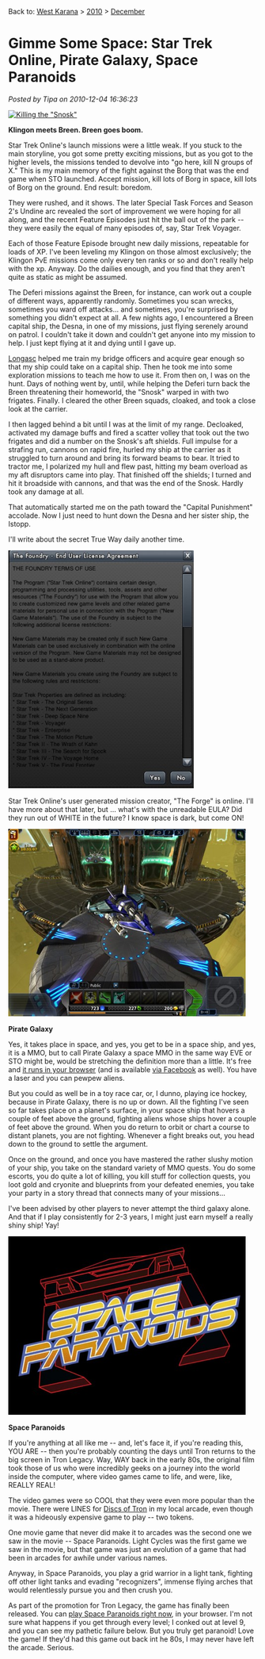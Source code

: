 Back to: [West Karana](/posts/westkarana.md) > [2010](/posts/2010/westkarana.md) > [December](./westkarana.md)
# Gimme Some Space: Star Trek Online, Pirate Galaxy, Space Paranoids

*Posted by Tipa on 2010-12-04 16:36:23*

[![](../../../uploads/2010/12/GameClient-2010-12-03-23-16-18-04-480x384.jpg "Killing the \"Snosk\"")](../../../uploads/2010/12/GameClient-2010-12-03-23-16-18-04.jpg)

**Klingon meets Breen. Breen goes boom.**

Star Trek Online's launch missions were a little weak. If you stuck to the main storyline, you got some pretty exciting missions, but as you got to the higher levels, the missions tended to devolve into "go here, kill N groups of X." This is my main memory of the fight against the Borg that was the end game when STO launched. Accept mission, kill lots of Borg in space, kill lots of Borg on the ground. End result: boredom.

They were rushed, and it shows. The later Special Task Forces and Season 2's Undine arc revealed the sort of improvement we were hoping for all along, and the recent Feature Episodes just hit the ball out of the park -- they were easily the equal of many episodes of, say, Star Trek Voyager.

Each of those Feature Episode brought new daily missions, repeatable for loads of XP. I've been leveling my Klingon on those almost exclusively; the Klingon PvE missions come only every ten ranks or so and don't really help with the xp. Anyway. Do the dailies enough, and you find that they aren't quite as static as might be assumed.

The Deferi missions against the Breen, for instance, can work out a couple of different ways, apparently randomly. Sometimes you scan wrecks, sometimes you ward off attacks... and sometimes, you're surprised by something you didn't expect at all. A few nights ago, I encountered a Breen capital ship, the Desna, in one of my missions, just flying serenely around on patrol. I couldn't take it down and couldn't get anyone into my mission to help. I just kept flying at it and dying until I gave up.

[Longasc](http://twitter.com/#!/longasc) helped me train my bridge officers and acquire gear enough so that my ship could take on a capital ship. Then he took me into some exploration missions to teach me how to use it. From then on, I was on the hunt. Days of nothing went by, until, while helping the Deferi turn back the Breen threatening their homeworld, the "Snosk" warped in with two frigates. Finally. I cleared the other Breen squads, cloaked, and took a close look at the carrier.

I then lagged behind a bit until I was at the limit of my range. Decloaked, activated my damage buffs and fired a scatter volley that took out the two frigates and did a number on the Snosk's aft shields. Full impulse for a strafing run, cannons on rapid fire, hurled my ship at the carrier as it struggled to turn around and bring its forward beams to bear. It tried to tractor me, I polarized my hull and flew past, hitting my beam overload as my aft disruptors came into play. That finished off the shields; I turned and hit it broadside with cannons, and that was the end of the Snosk. Hardly took any damage at all.

That automatically started me on the path toward the "Capital Punishment" accolade. Now I just need to hunt down the Desna and her sister ship, the Istopp.

I'll write about the secret True Way daily another time.

[![](../../../uploads/2010/12/GameClient-2010-12-04-07-31-08-48-375x480.jpg "Huh?")](../../../uploads/2010/12/GameClient-2010-12-04-07-31-08-48.jpg)

Star Trek Online's user generated mission creator, "The Forge" is online. I'll have more about that later, but ... what's with the unreadable EULA? Did they run out of WHITE in the future? I know space is dark, but come ON!

[![](../../../uploads/2010/12/java-2010-12-04-13-27-35-74-480x378.jpg "Pirate Galaxy")](../../../uploads/2010/12/java-2010-12-04-13-27-35-74.jpg)

**Pirate Galaxy**

Yes, it takes place in space, and yes, you get to be in a space ship, and yes, it is a MMO, but to call Pirate Galaxy a space MMO in the same way EVE or STO might be, would be stretching the definition more than a little. It's free and [it runs in your browser](http://pirategalaxy.com//) (and is available [via Facebook](http://www.facebook.com/pirategalaxy) as well). You have a laser and you can pewpew aliens.

But you could as well be in a toy race car, or, I dunno, playing ice hockey, because in Pirate Galaxy, there is no up or down. All the fighting I've seen so far takes place on a planet's surface, in your space ship that hovers a couple of feet above the ground, fighting aliens whose ships hover a couple of feet above the ground. When you do return to orbit or chart a course to distant planets, you are not fighting. Whenever a fight breaks out, you head down to the ground to settle the argument.



Once on the ground, and once you have mastered the rather slushy motion of your ship, you take on the standard variety of MMO quests. You do some escorts, you do quite a lot of killing, you kill stuff for collection quests, you loot gold and cryonite and blueprints from your defeated enemies, you take your party in a story thread that connects many of your missions...

I've been advised by other players to never attempt the third galaxy alone. And that if I play consistently for 2-3 years, I might just earn myself a really shiny ship! Yay!

[![](../../../uploads/2010/12/chrome-2010-12-04-15-20-37-50-480x360.jpg "Space Paranoids")](../../../uploads/2010/12/chrome-2010-12-04-15-20-37-50.jpg)

**Space Paranoids**

If you're anything at all like me -- and, let's face it, if you're reading this, YOU ARE -- then you're probably counting the days until Tron returns to the big screen in Tron Legacy. Way, WAY back in the early 80s, the original film took those of us who were incredibly geeks on a journey into the world inside the computer, where video games came to life, and were, like, REALLY REAL!

The video games were so COOL that they were even more popular than the movie. There were LINES for [Discs of Tron](http://tips.retrogames.com/gamepage/dot.html) in my local arcade, even though it was a hideously expensive game to play -- two tokens.

One movie game that never did make it to arcades was the second one we saw in the movie -- Space Paranoids. Light Cycles was the first game we saw in the movie, but that game was just an evolution of a game that had been in arcades for awhile under various names.

Anyway, in Space Paranoids, you play a grid warrior in a light tank, fighting off other light tanks and evading "recognizers", immense flying arches that would relentlessly pursue you and then crush you.

As part of the promotion for Tron Legacy, the game has finally been released. You can [play Space Paranoids right now](http://www.spaceparanoidsonline.com/), in your browser. I'm not sure what happens if you get through every level; I conked out at level 9, and you can see my pathetic failure below. But you truly get paranoid! Love the game! If they'd had this game out back int he 80s, I may never have left the arcade. Serious.


